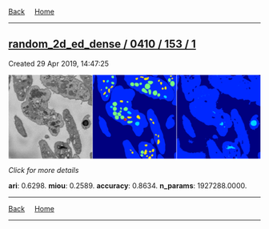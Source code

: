 
[Back](..)&nbsp;&nbsp;&nbsp;&nbsp;&nbsp;[Home](https://leapmanlab.github.io/snapshots)

---

<div class="summary"><a href="1"><h2>random_2d_ed_dense / 0410 / 153 / 1</h2></a><p>Created 29 Apr 2019, 14:47:25
</p><a href="1"><img src="1/media/summary.png" align="center"></a><p>
<i>Click for more details</i>
</p></div>

**ari**: 0.6298. **miou**: 0.2589. **accuracy**: 0.8634. **n_params**: 1927288.0000. 

---

[Back](..)&nbsp;&nbsp;&nbsp;&nbsp;&nbsp;[Home](https://leapmanlab.github.io/snapshots)

---